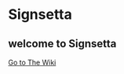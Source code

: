 # Signsetta

## welcome to Signsetta
[Go to The Wiki](https://github.com/spacepumpkin/Signsetta/wiki)
